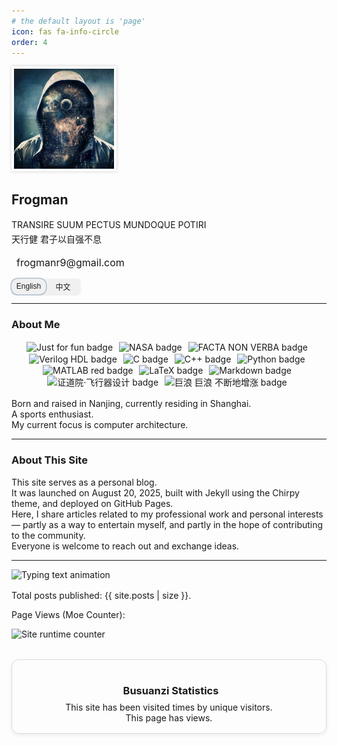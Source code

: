 ```yaml
---
# the default layout is 'page'
icon: fas fa-info-circle
order: 4
---
```


<!-- language switcher script -->
<script>
  function changeLanguage(lang) {
    /* Update the language display */
    if (lang === 'en') {
      document.getElementById('about-me-en').style.display = 'block';
      document.getElementById('about-me-zh').style.display = 'none';
      document.getElementById('about-this-site-en').style.display = 'block';
      document.getElementById('about-this-site-zh').style.display = 'none';
      document.querySelector('.slider').style.left = '0';  /* Slide to the left */
    } else if (lang === 'zh') {
      document.getElementById('about-me-en').style.display = 'none';
      document.getElementById('about-me-zh').style.display = 'block';
      document.getElementById('about-this-site-en').style.display = 'none';
      document.getElementById('about-this-site-zh').style.display = 'block';
      document.querySelector('.slider').style.left = '50%';  /* Slide to the right */
    }
  }
</script>



<!-- Custom CSS -->
<style>
  /* Avatar border and shadow */
  .avatar-border {
    border: 2px solid #fff;
    padding: 2px;
    box-shadow: 0 0 5px rgba(0,0,0,0.2);
  }

  /* Name font */
  .frogman-name {
    font-weight: 700;
    font-family: "Inter", "Helvetica Neue", Arial, sans-serif;
  }

  /* Motto spacing */
  .motto {
    margin-bottom: 0.75rem;
    line-height: 1.6;
  }

  .motto-line {
    margin: 0;
    line-height: 1.6;
  }

  /* Chinese line: only set font family, keep color/size unchanged */
  .motto .chinese {
    font-family: "LXGW WenKai", "PingFang SC", "Microsoft YaHei", sans-serif;
    font-style: normal; /* no italic for Chinese */
  }

  /* Contact bar spacing */
  .contact-bar {
    margin-top: 0.75rem;
  }

  /* Icon link */
  .icon-link {
    text-decoration: none;
    color: inherit;
    display: inline-flex;
    align-items: center;
    font-size: 1rem;
  }

  /* Icon spacing */
  .icon-link i {
    font-size: 1.2rem;
  }

  .email-text {
    margin-left: 0.5rem;
  }


  /* Language Toggle Container */
  .language-toggle {
    position: relative;
    display: inline-block;
    width: 110px;
    height: 25px;
    margin-top: 1rem;
  }

  /* Language Bar */
  .language-bar {
    display: flex;
    position: relative;
    width: 100%;
    height: 100%;
    background-color: #f0f0f0; /* Softer background color */
    border-radius: 5px;
    box-shadow: 0 1px 3px rgba(0,0,0,0.1); /* Light shadow */
  }

  /* Language Buttons */
  .btn-language {
    width: 50%;
    height: 100%;
    background: none;
    border: none;
    color: inherit;
    font-size: 12px;
    cursor: pointer;
    transition: background-color 0.3s;
    border-radius: 10px;
    z-index: 1;
  }

  .btn-language:focus {
    outline: none;
  }

  /* Slider (Small block that will slide) */
  .slider {
    position: absolute;
    top: 0;
    left: 0;
    width: 50%;
    height: 100%;
    background: transparent; /* Remove background color */
    border-radius: 10px;
    transition: left 0.3s ease; /* Smooth transition */
    z-index: 0;
    
    /* Use border + shadow for visual indication */
    box-shadow: 0 0 0 1.5px #a1b4ca; /* Thin border effect */
    opacity: 0.8; /* Slight transparency */
  }
</style>



<div class="d-flex flex-column align-items-center text-center mb-4">
  <!-- Avatar -->
  <img src="/assets/img/avatar.png" alt="Frogman" class="rounded-circle avatar-border" width="160" height="160">
  
  <!-- Name -->
  <h2 class="fw-bold mb-1 frogman-name">Frogman</h2>
  
  <!-- Motto -->
  <div class="motto text-center">
    <p class="fst-italic text-muted motto-line">TRANSIRE SUUM PECTUS MUNDOQUE POTIRI</p>
    <p class="text-muted chinese motto-line">天行健 君子以自强不息</p>
  </div>

  <!-- Contact -->
  <div class="contact-bar">
    <a href="mailto:frogmanr9@gmail.com" class="icon-link">
      <i class="fas fa-envelope"></i>
      <span class="email-text">frogmanr9@gmail.com</span>
    </a>
  </div>

  <!-- Language Switcher -->
  <div class="language-toggle" style="position:relative; width:110px; height:25px; margin-top: 1rem;">
    <div class="language-bar">
      <button onclick="changeLanguage('en')" class="btn-language">English</button>
      <button onclick="changeLanguage('zh')" class="btn-language">中文</button>
      <div class="slider"></div>
    </div>
  </div>
</div>

---

### About Me

<!-- Badge Rows -->
<div style="text-align:center; margin-bottom:1rem;">
  <!-- the first row -->
  <div>
    <img src="https://img.shields.io/badge/Just-for_fun-blue?style=flat" 
        alt="Just for fun badge"
        style="display:inline-block; margin-right:6px; vertical-align:middle;">
    <img src="https://img.shields.io/badge/NASA-E03C31?style=flat&logo=nasa&logoColor=white" 
        alt="NASA badge"
        style="display:inline-block; margin-right:6px; vertical-align:middle;">
    <img src="https://img.shields.io/badge/FACTA_NON_VERBA-8A2BE2?style=flat" 
        alt="FACTA NON VERBA badge"
        style="display:inline-block; margin-right:6px; vertical-align:middle;">
  </div>
  <!-- the second row -->
  <div>
    <!-- not official version -->
    <img src="https://img.shields.io/badge/Verilog_HDL-003366?style=flat" 
        alt="Verilog HDL badge"
        style="display:inline-block; margin-right:6px; vertical-align:middle;">
    <img src="https://img.shields.io/badge/C-A8B9CC?style=flat&logo=c&logoColor=white" 
        alt="C badge"
        style="display:inline-block; margin-right:6px; vertical-align:middle;">
    <img src="https://img.shields.io/badge/C++-00599C?style=flat&logo=cplusplus&logoColor=white" 
        alt="C++ badge"
        style="display:inline-block; margin-right:6px; vertical-align:middle;">
    <img src="https://img.shields.io/badge/Python-3776AB?style=flat&logo=python&logoColor=white" 
        alt="Python badge"
        style="display:inline-block; margin-right:6px; vertical-align:middle;">
  </div>
  <!-- the third row -->
  <div>
    <!-- not official version -->
    <img src="https://img.shields.io/badge/MATLAB-D84924?style=flat" 
        alt="MATLAB red badge"
        style="display:inline-block; margin-right:6px; vertical-align:middle;">
    <img src="https://img.shields.io/badge/LaTeX-008080?style=flat&logo=latex&logoColor=white" 
        alt="LaTeX badge"
        style="display:inline-block; margin-right:6px; vertical-align:middle;">
    <img src="https://img.shields.io/badge/Markdown-000000?style=flat&logo=markdown&logoColor=white" 
        alt="Markdown badge"
        style="display:inline-block; margin-right:6px; vertical-align:middle;">
  </div>
  <!-- the fourth row -->
  <div>
    <img src="https://img.shields.io/badge/证道院_|_飞行器设计-2E7D32?style=flat" 
        alt="证道院·飞行器设计 badge"
        style="display:inline-block; margin-right:6px; vertical-align:middle;">
    <img src="https://img.shields.io/badge/巨浪_巨浪_不断地增涨-1565C0?style=flat" 
        alt="巨浪 巨浪 不断地增涨 badge"
        style="display:inline-block; margin-right:6px; vertical-align:middle;">
  </div>
</div>



<!-- About Me Section -->
<p id="about-me-en" class="about-text">
  Born and raised in Nanjing, currently residing in Shanghai.<br>
  A sports enthusiast.<br>
  My current focus is computer architecture.
</p>

<p id="about-me-zh" class="about-text" style="display:none;">
  出生、成长于南京，现居上海。<br>
  运动爱好者。<br>
  目前专注于计算机体系结构。
</p>

---

### About This Site

<!-- About This Site Section -->
<p id="about-this-site-en" class="about-text">
  This site serves as a personal blog.<br>
  It was launched on August 20, 2025, built with Jekyll using the Chirpy theme, and deployed on GitHub Pages.<br>
  Here, I share articles related to my professional work and personal interests — partly as a way to entertain myself, and partly in the hope of contributing to the community.<br>
  Everyone is welcome to reach out and exchange ideas.
</p>

<p id="about-this-site-zh" class="about-text" style="display:none;">
  本站建于 2025 年 8 月 20 日，基于 Jekyll 构建，采用 Chirpy 主题，并部署在 GitHub Pages 上。<br>
  本站用作个人博客，写一些专业和兴趣相关的文章，一来聊以自娱，二来也希望为社区做一点微小的贡献。<br>
  欢迎大家通过评论或邮件与我交流。
</p>



---

<style>
  img.typing {
    max-width: 100%;
    height: auto;
  }
</style>

<img class="typing" src="https://readme-typing-svg.demolab.com/?lines=Website+Statistics;Welcome+to;Frogman's+Blog&center=true&size=32&font=Righteous" alt="Typing text animation">



<!-- Website Runtime Display -->
<div id="site-runtime-container" style="width:100%; 
        display:block;
        margin-bottom:1rem;
        background:inherit; 
        color:inherit;">
  <span id="site_runtime"></span>
</div>

<!-- running time calculation -->
<script>
  /* 
   * Set the website creation date in UTC format
   * This date should be when the site was first deployed
   */
  const siteCreateDate = new Date("2025-08-20T11:12:03Z");
  
  /*
   * Calculates and updates the website running time
   * This calculation is based purely on time differences (milliseconds)
   * It does not depend on calendar months/years, so it automatically
   * handles leap years, varying month lengths, daylight saving time changes, etc.
   */
  function updateRuntime() {
    const now = new Date();
    /* 
     * Calculate the difference in milliseconds
     * This is the most accurate method as it avoids calendar complexities
     */
    const diffMs = now - siteCreateDate;
    
    /* Calculate seconds (1 second = 1000 ms) */
    const totalSeconds = Math.floor(diffMs / 1000);
    const seconds = totalSeconds % 60;
    
    /* Calculate minutes (1 minute = 60 seconds) */
    const totalMinutes = Math.floor(totalSeconds / 60);
    const minutes = totalMinutes % 60;
    
    /* Calculate hours (1 hour = 60 minutes) */
    const totalHours = Math.floor(totalMinutes / 60);
    const hours = totalHours % 24;
    
    /* Calculate days (1 day = 24 hours) */
    const totalDays = Math.floor(totalHours / 24);
    
    /* Update the display */
    document.getElementById("site_runtime").textContent = 
      `This site has been running for ${totalDays} days ${hours} hours ${minutes} minutes ${seconds} seconds.`;
  }
  
  /* 
   * Initialize the timer:
   * 1. Update immediately when the page loads
   * 2. Set up an interval to update every second
   */
  updateRuntime();
  setInterval(updateRuntime, 1000);
</script>



Total posts published: {{ site.posts | size }}.



Page Views (Moe Counter):

<img src="https://count.getloli.com/@frogman?name=frogman&theme=morden-num&padding=7&offset=0&align=center&scale=1&pixelated=1&darkmode=auto" alt="Site runtime counter">



<!-- Font Awesome CSS for icons -->
<link rel="stylesheet" href="https://use.fontawesome.com/releases/v5.3.1/css/all.css" 
      integrity="sha384-mzrmE5qonljUremFsqc01SB46JvROS7bZs3IO2EmfFsd15uHvIt+Y8vEf7N7fWAU" 
      crossorigin="anonymous">

<!-- Busuanzi visitor counter script -->
<script async src="https://busuanzi.ibruce.info/busuanzi/2.3/busuanzi.pure.mini.js"></script>

<div style="margin:2rem auto; max-width:600px; text-align:center; padding:1rem; border:1px solid #ddd; border-radius:12px; box-shadow:0 2px 6px rgba(0,0,0,0.08);">
  <h3 style="margin-bottom:0.5rem;">
    <i class="fas fa-chart-bar" style="margin-right:6px;"></i>
    Busuanzi Statistics
  </h3>
  <div>
    <div>
      This site has been visited 
      <span id="busuanzi_value_site_pv">
        <i class="fa fa-spinner fa-spin"></i>
      </span> times by 
      <span id="busuanzi_value_site_uv">
        <i class="fa fa-spinner fa-spin"></i>
      </span> unique visitors.
    </div>
    <div>
      This page has 
      <span id="busuanzi_value_page_pv">
        <i class="fa fa-spinner fa-spin"></i>
      </span> views.
    </div>
  </div>
</div>
